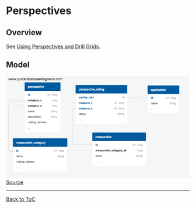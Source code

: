 # Perspectives

## Overview

See [Using Perspectives and Drill Grids](../measurables/using_perspectives_and_drill_grids.md).

## Model

![Schema Diagram](perspective_schema.png)
[Source](https://app.quickdatabasediagrams.com/#/schema/nbkqqsVRgEyxWgyqJ7lTQA)


---
[Back to ToC](../README.md)